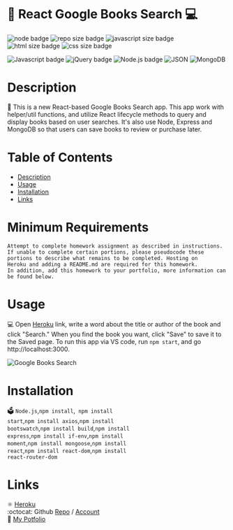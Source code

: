 
# 📖‍ React Google Books Search 💻


  ![node badge](https://img.shields.io/badge/node-v12.19.0-green.svg)
  ![repo size badge](https://img.shields.io/badge/repo.size-8.62MB-blue.svg)
  ![javascript size badge](https://img.shields.io/badge/javascript.size-77.2-yellow.svg)
  ![html size badge](https://img.shields.io/badge/html.size-22.5-orange.svg)
  ![css size badge](https://img.shields.io/badge/css.size-0.3-purple.svg)

  ![Javascript badge](https://img.shields.io/badge/JavaScript-yellow.svg)
  ![jQuery badge](https://img.shields.io/badge/jQuery-blue.svg)
  ![Node.js badge](https://img.shields.io/badge/Node.js-green.svg)
  ![JSON](https://img.shields.io/badge/JSON-orange.svg)
  ![MongoDB](https://img.shields.io/badge/MongoDB-green.svg)

 
  
  
  # Description
  📝 This is a  new React-based Google Books Search app. This app work with helper/util functions, and utilize React lifecycle methods to query and display books based on user searches. It's also use Node, Express and MongoDB so that users can save books to review or purchase later.
 

  # Table of Contents
  - [Description](#description)
  - [Usage](#usage)
  - [Installation](#installation)
  - [Links](#links)

# Minimum Requirements
```
Attempt to complete homework assignment as described in instructions.
If unable to complete certain portions, please pseudocode these 
portions to describe what remains to be completed. Hosting on 
Heroku and adding a README.md are required for this homework. 
In addition, add this homework to your portfolio, more information can be found below.
```


# Usage
💻 Open [Heroku](https://google-books-search-jennifer.herokuapp.com/) link, write a word about the title or author of the book and click "Search." When you find the book you want, click "Save" to save it to the Saved page.
To run this app via VS code, run <code>npm start</code>, and go http://localhost:3000.

![Google Books Search](GoogleBooks.gif) 

# Installation
🗳 <code>Node.js</code>,<code>npm install</code>,<code> npm install start</code>,<code>npm install axios</code>,<code>npm install bootswatch</code>,<code>npm install build</code>,<code>npm install express</code>,<code>npm install if-env</code>,<code>npm install moment</code>,<code>npm install mongoose</code>,<code>npm install react</code>,<code>npm install react-dom</code>,<code>npm install react-router-dom</code>
  
# Links
:atom_symbol: [Heroku](https://google-books-search-jennifer.herokuapp.com/)<br />
:octocat: Github [Repo](https://github.com/jmorris107/Google-Books-Search.github.io) / [Account](https://github.com/)<br />
📃 [My Potfolio](https://react-portfolio-jennifer.herokuapp.com/) 
<br />
  